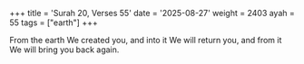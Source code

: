 +++
title = 'Surah 20, Verses 55'
date = '2025-08-27'
weight = 2403
ayah = 55
tags = ["earth"]
+++

From the earth We created you, and into it We will return you, and from it We will bring you back again.